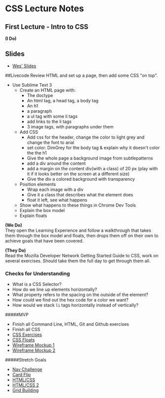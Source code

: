 # CSS Lecture Notes


## First Lecture - Intro to CSS

**(I Do)**

## Slides

* [Wes' Slides](http://slides.com/wesleyreid/css-magic)

##Livecode
Review HTML and set up a page, then add some CSS "on top".

- Use Sublime Text 3
   -  Create an HTML page with:
      - The doctype
      - An html tag, a head tag, a body tag
      - An h1
      - a paragraph
      -	a ul tag with some li tags
      - add links to the li tags
      - 3 image tags, with paragraphs under them
   - Add CSS
   		- Add css for the header, change the color to light grey and change the font to arial
   		- set color: DimGrey for the body tag & explain why it doesn't color the the h1
   		- Give the whole page a background image from subtlepatterns
   		- add a div around the content
   		- add a margin on the content div(with a class) of 20 px (play with it if it looks better on the screen at a different size)
   		- Give the div a colored background with transparency
   	- Position elements
   		- Wrap each image with a div
   		- Give it a class that describes what the element does
   		- float it left, see what happens
   	- Show what happens to these things in Chrome Dev Tools
   	- Explain the box model
   	- Explain floats
   	
   	
**(We Do)**  
They open the Learning Experience and follow a walkthrough that takes them through the box model and floats, then drops them off on their own to achieve goals that have been covered.

**(They Do)**  
Read the Mozilla Developer Network Getting Started Guide to CSS, work on  several exercises. Should take them the full day to get through them all.

### Checks for Understanding

* What is a CSS Selector?
* How do we line up elements horizontally?
* What property refers to the spacing on the outside of the element?
* How could we find out the hex code for a color we want?
* How would we stack `li` tags horizontally instead of vertically?

#####MVP 
* Finish all Command Line, HTML, Git and Github exercises
* Finish all CSS 
* [CSS Exercises](https://github.com/gSchool/css-exercises)
* [CSS Floats](https://github.com/gSchool/css-floats-exercise)
* [Wireframe Mockup 1](https://wireframe.cc/GuRoUr)
* [Wireframe Mockup 2](https://wireframe.cc/0ftEEJ)

#####Stretch Goals
* [Nav Challenge](https://github.com/gSchool/css-nav-challenge)
* [Card Flip](https://github.com/gSchool/css-card-flip)
* [HTML/CSS](https://github.com/gSchool/basic-html-practice)
* [HTML/CSS 2](https://github.com/gSchool/html_css_basics)
* [Grid Building](https://github.com/gSchool/css-grid-building)
